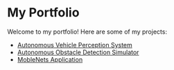 # My Portfolio

Welcome to my portfolio! Here are some of my projects:

- [Autonomous Vehicle Perception System](https://github.com/bmhall455/Sensor_Fusion_project)
- [Autonomous Obstacle Detection Simulator](https://github.com/bmhall455/Object_Detection)
- [MobleNets Application](https://github.com/bmhall455/MobileNets)
